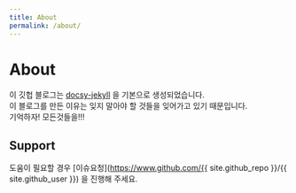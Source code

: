 ```yaml
---
title: About
permalink: /about/
---
```


# About

이 깃헙 블로그는 [docsy-jekyll](https://vsoch.github.com/docsy-jekyll/) 을 기본으로 생성되었습니다.  
이 블로그를 만든 이유는 잊지 말아야 할 것들을 잊어가고 있기 때문입니다.  
기억하자! 모든것들을!!!

## Support

도움이 필요할 경우 [이슈요청](https://www.github.com/{{ site.github_repo }}/{{ site.github_user }}) 을 진행해 주세요.

